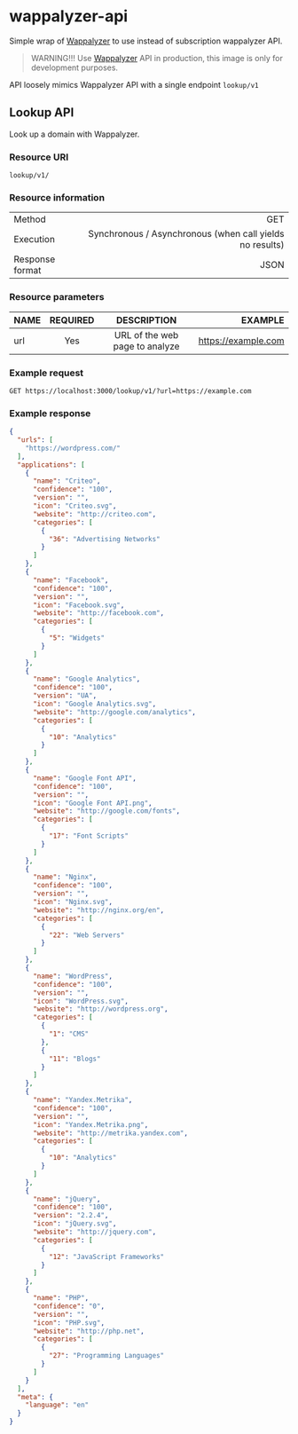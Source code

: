 # wappalyzer-api

Simple wrap of [Wappalyzer](https://github.com/AliasIO/Wappalyzer) to use instead of subscription wappalyzer API.

> WARNING!!! Use [Wappalyzer](https://github.com/AliasIO/Wappalyzer) API in production, this image is only for development purposes. 

API loosely mimics Wappalyzer API with a single endpoint `lookup/v1`

## Lookup API

Look up a domain with Wappalyzer.

### Resource URI

```
lookup/v1/
```

### Resource information

|                 |                                                          |
| --------------- | --------------------------------------------------------:|
| Method          | GET                                                      |
| Execution       | Synchronous / Asynchronous (when call yields no results) |
| Response format | JSON                                                     |

### Resource parameters

| NAME          | REQUIRED      | DESCRIPTION                    | EXAMPLE             |
| ------------- |:-------------:|:------------------------------:| -------------------:|
| url           | Yes           | URL of the web page to analyze | https://example.com |

### Example request

```
GET https://localhost:3000/lookup/v1/?url=https://example.com
```

### Example response

```json
{
  "urls": [
    "https://wordpress.com/"
  ],
  "applications": [
    {
      "name": "Criteo",
      "confidence": "100",
      "version": "",
      "icon": "Criteo.svg",
      "website": "http://criteo.com",
      "categories": [
        {
          "36": "Advertising Networks"
        }
      ]
    },
    {
      "name": "Facebook",
      "confidence": "100",
      "version": "",
      "icon": "Facebook.svg",
      "website": "http://facebook.com",
      "categories": [
        {
          "5": "Widgets"
        }
      ]
    },
    {
      "name": "Google Analytics",
      "confidence": "100",
      "version": "UA",
      "icon": "Google Analytics.svg",
      "website": "http://google.com/analytics",
      "categories": [
        {
          "10": "Analytics"
        }
      ]
    },
    {
      "name": "Google Font API",
      "confidence": "100",
      "version": "",
      "icon": "Google Font API.png",
      "website": "http://google.com/fonts",
      "categories": [
        {
          "17": "Font Scripts"
        }
      ]
    },
    {
      "name": "Nginx",
      "confidence": "100",
      "version": "",
      "icon": "Nginx.svg",
      "website": "http://nginx.org/en",
      "categories": [
        {
          "22": "Web Servers"
        }
      ]
    },
    {
      "name": "WordPress",
      "confidence": "100",
      "version": "",
      "icon": "WordPress.svg",
      "website": "http://wordpress.org",
      "categories": [
        {
          "1": "CMS"
        },
        {
          "11": "Blogs"
        }
      ]
    },
    {
      "name": "Yandex.Metrika",
      "confidence": "100",
      "version": "",
      "icon": "Yandex.Metrika.png",
      "website": "http://metrika.yandex.com",
      "categories": [
        {
          "10": "Analytics"
        }
      ]
    },
    {
      "name": "jQuery",
      "confidence": "100",
      "version": "2.2.4",
      "icon": "jQuery.svg",
      "website": "http://jquery.com",
      "categories": [
        {
          "12": "JavaScript Frameworks"
        }
      ]
    },
    {
      "name": "PHP",
      "confidence": "0",
      "version": "",
      "icon": "PHP.svg",
      "website": "http://php.net",
      "categories": [
        {
          "27": "Programming Languages"
        }
      ]
    }
  ],
  "meta": {
    "language": "en"
  }
}
```

